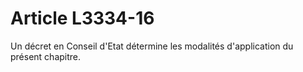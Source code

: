 # Article L3334-16

Un décret en Conseil d'Etat détermine les modalités d'application du présent chapitre.